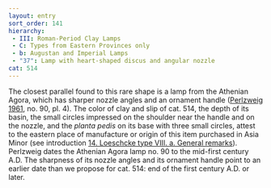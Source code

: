 ```yaml
---
layout: entry
sort_order: 141
hierarchy:
 - III: Roman-Period Clay Lamps
 - C: Types from Eastern Provinces only
 - b: Augustan and Imperial Lamps
 - "37": Lamp with heart-shaped discus and angular nozzle
cat: 514
---
```


The closest parallel found to this rare shape is a lamp from the Athenian Agora, which has sharper nozzle angles and an ornament handle (<a href='../../bibliography/#perlzweig-1961'>Perlzweig 1961</a>, no. 90, pl. 4). The color of clay and slip of cat. 514, the depth of its basin, the small circles impressed on the shoulder near the handle and on the nozzle, and the *planta pedis* on its base with three small circles, attest to the eastern place of manufacture or origin of this item purchased in Asia Minor (see introduction [14. Loeschcke type VIII. a. General remarks](14.-Loeschcke-type-viii.-a.-General-remarks)). Perlzweig dates the Athenian Agora lamp no. 90 to the mid-first century A.D. The sharpness of its nozzle angles and its ornament handle point to an earlier date than we propose for cat. 514: end of the first century A.D. or later.
